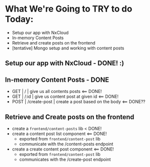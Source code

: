 # What We're Going to TRY to do Today:

- Setup our app with NxCloud
- In-memory Content Posts
- Retrieve and create posts on the frontend
- [tentative] Mongo setup and working with content posts

## Setup our app with NxCloud - DONE! :)

## In-memory Content Posts - DONE

- GET | / | give us all contents posts <== DONE!
- GET | /:id | give us content post at given id <== DONE!
- POST | /create-post | create a post based on the body <== DONE??

## Retrieve and Create posts on the frontend

- create a `frontend/content-posts` lib < DONE!
- create a content post list component <== DONE!
  - exported from `frontend/content-post` lib
  - communicate with the /content-posts endpoint
- create a create content post component <== DONE!
  - exported from `frontend/content-post` lib
  - communicates with the /create-post endpoint

